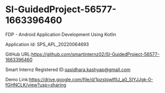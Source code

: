 # SI-GuidedProject-56577-1663396460
FDP - Android Application Development Using Kotlin

Application Id: SPS_APL_20220064693

GitHub URL:https://github.com/smartinternz02/SI-GuidedProject-56577-1663396460

Smart Internz Registered ID:sasidhara.kashyap@gmail.com

Demo Link:https://drive.google.com/file/d/1pzsIqwlflIJ_a0_SIYJJgk-0-fGHNCLK/view?usp=sharing
